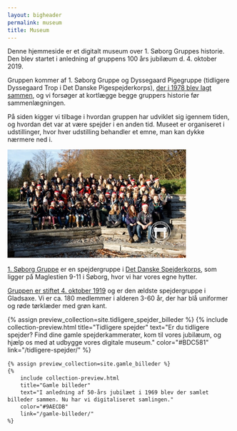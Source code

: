 ```yaml
---
layout: bigheader
permalink: museum
title: Museum
---
```

<section class="side-by-side-section">
    <div class="main-text">
        <p>
            Denne hjemmeside er et digitalt museum over 1. Søborg Gruppes historie.
            Den blev startet i anledning af gruppens 100 års jubilæum d. 4. oktober 2019.
        </p>
        <p>
            Gruppen kommer af 1. Søborg Gruppe og Dyssegaard Pigegruppe (tidligere Dyssegaard Trop i Det Danske Pigespejderkorps), <a href="/historie/">der i 1978 blev lagt sammen</a>, og vi forsøger at kortlægge begge gruppers historie før sammenlægningen.
        </p>
        <p>
            På siden kigger vi tilbage i hvordan gruppen har udviklet sig igennem tiden, og hvordan det var at være spejder i en anden tid.
            Museet er organiseret i udstillinger, hvor hver udstilling behandler et emne, man kan dykke nærmere ned i.
        </p>
    </div>
    <div class="side-bar">
        <div class="side-bar-art"></div>
        <img src="/img/soeborggruppe-gruppefoto-2018-resized.jpg">
        <p>
            <a href="http://soeborggruppe.dk" rel="noopener">1. Søborg Gruppe</a> er en spejdergruppe i <a href="https://dds.dk" rel="noopener">Det Danske Spejderkorps</a>, som ligger på Maglestien 9-11 i Søborg, hvor vi har vores egne hytter.
        </p>
        <p>
            <a href="/historie/">Gruppen er stiftet 4. oktober 1919</a> og er den ældste spejdergruppe i Gladsaxe. Vi er ca. 180 medlemmer i alderen 3-60 år, der har blå uniformer og røde tørklæder med grøn kant.
        </p>
    </div>
</section>
<section class="collection-previews">
    {% assign preview_collection=site.tidligere_spejder_billeder %}
    {%
        include collection-preview.html
        title="Tidligere spejder"
        text="Er du tidligere spejder? Find dine gamle spejderkammerater, kom til vores jubilæum, og hjælp os med at udbygge vores digitale museum."
        color="#BDC581"
        link="/tidligere-spejder/"
    %}

    {% assign preview_collection=site.gamle_billeder %}
    {%
        include collection-preview.html
        title="Gamle billeder"
        text="I anledning af 50-års jubilæet i 1969 blev der samlet billeder sammen. Nu har vi digitaliseret samlingen."
        color="#9AECDB"
        link="/gamle-billeder/"
    %}
</section>
